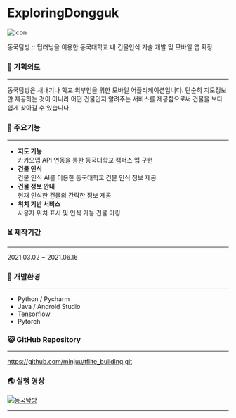 # ExploringDongguk

![icon](https://user-images.githubusercontent.com/57933061/122952166-cf485780-d3b8-11eb-99f8-d0a3d6456923.png)

동국탐방 :: 딥러닝을 이용한 동국대학교 내 건물인식 기술 개발 및 모바일 앱 확장


### 📄 기획의도

------



동국탐방은 새내기나 학교 외부인을 위한 모바일 어플리케이션입니다. 
단순히 지도정보만 제공하는 것이 아니라 어떤 건물인지 알려주는 서비스를 제공함으로써 건물을 보다 쉽게 찾아갈 수 있습니다.





### 🌷 주요기능

------

- **지도 기능**<br>카카오맵 API 연동을 통한 동국대학교 캠퍼스 맵 구현<br>
- **건물 인식**<br>건물 인식 AI를 이용한 동국대학교 건물 인식 정보 제공<br>
- **건물 정보 안내**<br>현재 인식한 건물의 간략한 정보 제공<br>
- **위치 기반 서비스**<br>사용자 위치 표시 및 인식 가능 건물 마킹<br>


### ⏳ 제작기간

------

2021.03.02 ~ 2021.06.16




### 💫 개발환경

------

- Python / Pycharm
- Java / Android Studio
- Tensorflow
- Pytorch



### 😺 GitHub Repository

------

https://github.com/minjuu/tflite_building.git



### 🌏 실행 영상

[![동국탐방](http://img.youtube.com/vi/EqErHPd4NzU/0.jpg)](https://www.youtube.com/watch?v=EqErHPd4NzU) 

------


